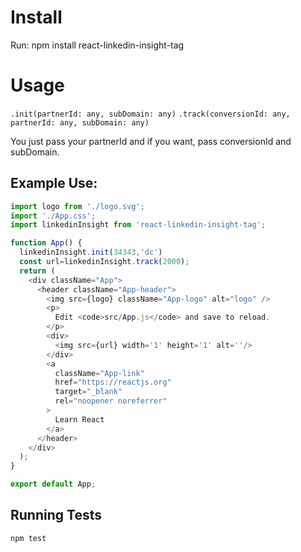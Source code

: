 
# Install

Run: npm install react-linkedin-insight-tag
  

# Usage
  
`.init(partnerId: any, subDomain: any)`
`.track(conversionId: any, partnerId: any, subDomain: any)` 
  
You just pass your partnerId and if you want, pass conversionId and subDomain.

## Example Use:

```javascript
import logo from './logo.svg';
import './App.css';
import linkedinInsight from 'react-linkedin-insight-tag';

function App() {
  linkedinInsight.init(34343,'dc')
  const url=linkedinInsight.track(2000);
  return (
    <div className="App">
      <header className="App-header">
        <img src={logo} className="App-logo" alt="logo" />
        <p>
          Edit <code>src/App.js</code> and save to reload.
        </p>
        <div>
          <img src={url} width='1' height='1' alt=''/>
        </div>
        <a
          className="App-link"
          href="https://reactjs.org"
          target="_blank"
          rel="noopener noreferrer"
        >
          Learn React
        </a>
      </header>
    </div>
  );
}

export default App;
```

## Running Tests

`npm test`
